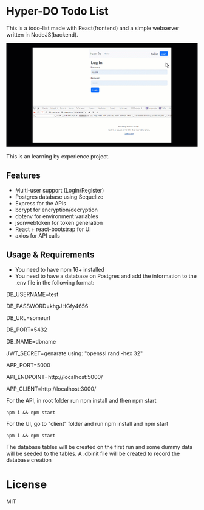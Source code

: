 # Hyper-DO Todo List

This is a todo-list made with React(frontend) and a simple webserver written in NodeJS(backend). 

![](preview/preview.gif)

This is an learning by experience project.

## Features

* Multi-user support (Login/Register)
* Postgres database using Sequelize
* Express for the APIs
* bcrypt for encryption/decryption
* dotenv for environment variables
* jsonwebtoken for token generation
* React + react-bootstrap for UI 
* axios for API calls

## Usage & Requirements
* You need to have npm 16+ installed
* You need to have a database on Postgres and add the information to the .env file in the following format:

DB_USERNAME=test

DB_PASSWORD=khgJHGfy4656

DB_URL=someurl

DB_PORT=5432

DB_NAME=dbname

JWT_SECRET=genarate using: "openssl rand -hex 32"

APP_PORT=5000

API_ENDPOINT=http://localhost:5000/

APP_CLIENT=http://localhost:3000/


For the API, in root folder run npm install and then npm start
```
npm i && npm start
```

For the UI, go to "client" folder and run npm install and npm start
```
npm i && npm start
```

The database tables will be created on the first run and some dummy data will be seeded to the tables. A .dbinit file will be created to record the database creation

# License

MIT
